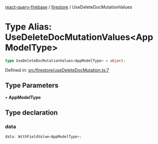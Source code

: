 [react-query-firebase](../../modules.md) / [firestore](../index.md) / UseDeleteDocMutationValues

# Type Alias: UseDeleteDocMutationValues\<AppModelType\>

```ts
type UseDeleteDocMutationValues<AppModelType> = object;
```

Defined in: [src/firestore/useDeleteDocMutation.ts:7](https://github.com/vpishuk/react-query-firebase/blob/1065ddd51f4c3a46c2f6510c1cc51259a3705cc2/src/firestore/useDeleteDocMutation.ts#L7)

## Type Parameters

• **AppModelType**

## Type declaration

### data

```ts
data: WithFieldValue<AppModelType>;
```
